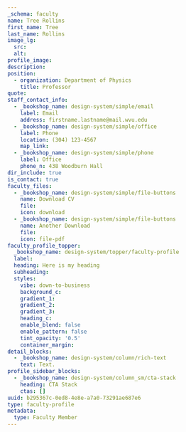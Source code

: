 ```yaml
---
_schema: faculty
name: Tree Rollins
first_name: Tree
last_name: Rollins
image_lg:
  src:
  alt:
profile_image:
description:
position:
  - organization: Department of Physics
    title: Professor
quote:
staff_contact_info:
  - _bookshop_name: design-system/simple/email
    label: Email
    address: firstname.lastname@mail.wvu.edu
  - _bookshop_name: design-system/simple/office
    label: Phone
    location: (304) 123-4567
    map_link:
  - _bookshop_name: design-system/simple/phone
    label: Office
    phone_n: 438 Woodburn Hall
dir_include: true
is_contact: true
faculty_files:
  - _bookshop_name: design-system/simple/file-buttons
    name: Download CV
    file:
    icon: download
  - _bookshop_name: design-system/simple/file-buttons
    name: Another Download
    file:
    icon: file-pdf
faculty_profile_topper:
  _bookshop_name: design-system/topper/faculty-profile
  label:
  heading: Here is my heading
  subheading:
  styles:
    vibe: down-to-business
    background_c:
    gradient_1:
    gradient_2:
    gradient_3:
    heading_c:
    enable_blend: false
    enable_pattern: false
    tint_opacity: '0.5'
    container_margin:
detail_blocks:
  - _bookshop_name: design-system/column/rich-text
    text: Text.
profile_sidebar_blocks:
  - _bookshop_name: design-system/column_sm/cta-stack
    heading: CTA Stack
    ctas: []
uuid: b295367c-0ed8-4e8e-a7a0-73291ae687e6
type: faculty-profile
metadata:
  type: Faculty Member
---
```

